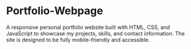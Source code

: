 # Portfolio-Webpage
A responsive personal portfolio website built with HTML, CSS, and JavaScript to showcase my projects, skills, and contact information. The site is designed to be fully mobile-friendly and accessible.
